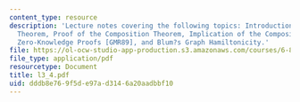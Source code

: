 ```yaml
---
content_type: resource
description: 'Lecture notes covering the following topics: Introduction, Composition
  Theorem, Proof of the Composition Theorem, Implication of the Composition Theorem,
  Zero-Knowledge Proofs [GMR89], and Blum?s Graph Hamiltonicity.'
file: https://ol-ocw-studio-app-production.s3.amazonaws.com/courses/6-897-selected-topics-in-cryptography-spring-2004/dddb8e769f5de97ad3146a20aadbbf10_l3_4.pdf
file_type: application/pdf
resourcetype: Document
title: l3_4.pdf
uid: dddb8e76-9f5d-e97a-d314-6a20aadbbf10
---
```

